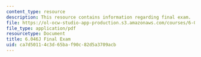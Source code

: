 ```yaml
---
content_type: resource
description: This resource contains information regarding final exam.
file: https://ol-ocw-studio-app-production.s3.amazonaws.com/courses/6-046j-design-and-analysis-of-algorithms-spring-2012/ca7d50114c3d65baf90c82d5a3709acb_MIT6_046JS12_final.pdf
file_type: application/pdf
resourcetype: Document
title: 6.046J Final Exam
uid: ca7d5011-4c3d-65ba-f90c-82d5a3709acb
---
```

